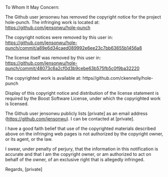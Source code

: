 To Whom It May Concern:

The Github user jensonwu has removed the copyright notice for the project hole-punch.  The infringing work is located at: 
  https://github.com/jensonwu/hole-punch

The copyright notices were removed by this user in: 
  https://github.com/jensonwu/hole-punch/commit/a89e6d34caed089992e6ee23c7bb63655b1456a8

The license itself was removed by this user in: 
  https://github.com/jensonwu/hole-punch/commit/48073c6a2cf0d3b9cebe63b575fb5c0f9ba32220

The copyrighted work is available at:
  https//github.com/ckennelly/hole-punch

Display of this copyright notice and distribution of the license statement is required by the Boost Software License, under which the copyrighted work is licensed.

The Github user jensonwu publicly lists [private] as an email address (https://github.com/jensonwu).  I can be contacted at [private].

I have a good faith belief that use of the copyrighted materials described above on the infringing web pages is not authorized by the copyright owner, or its agent, or the law.

I swear, under penalty of perjury, that the information in this notification is accurate and that I am the copyright owner, or am authorized to act on behalf of the owner, of an exclusive right that is allegedly infringed.

Regards, 
[private]
